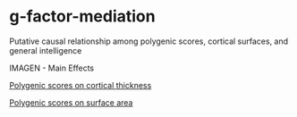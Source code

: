 # g-factor-mediation
Putative causal relationship among polygenic scores, cortical surfaces, and general intelligence

IMAGEN - Main Effects

[Polygenic scores on cortical thickness](http://htmlpreview.github.io/?https://github.com/bobvogel/g-factor-mediation/blob/master/IMAGEN_MAINEFFECT_CT/ALL_tstat_con1_thickness.html)

[Polygenic scores on surface area](http://htmlpreview.github.io/?https://github.com/bobvogel/g-factor-mediation/blob/master/IMAGEN_MAINEFFECT_SA/ALL_tstat_con1_area.html)


